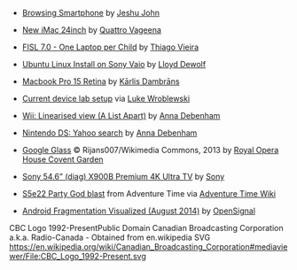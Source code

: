 * [Browsing Smartphone](http://www.designerspics.com/photographs/browsing-smartphone/) by [Jeshu John](http://www.designerspics.com/about)
* [New iMac 24inch](https://www.flickr.com/photos/quattrovageena/1170790960/in/photostream/) by [Quattro Vageena](https://www.flickr.com/photos/quattrovageena/)
* [FISL 7.0 - One Laptop per Child](https://www.flickr.com/photos/faiper/135601731) by [Thiago Vieira](https://www.flickr.com/photos/faiper/)
* [Ubuntu Linux Install on Sony Vaio](https://www.flickr.com/photos/foolswisdom/89012615) by [Lloyd Dewolf](https://www.flickr.com/photos/foolswisdom/)
* [Macbook Pro 15 Retina](https://www.flickr.com/photos/janitors/10037346335) by [Kārlis Dambrāns](https://www.flickr.com/photos/janitors/)
* [Current device lab setup](https://twitter.com/lukew/status/507880029737328640/photo/1) via [Luke Wroblewski](https://twitter.com/lukew/status/507880029737328640/photo/1)
* [Wii: Linearised view (A List Apart)](https://www.flickr.com/photos/anna_debenham/8145600592/in/pool-2101283@N20) by [Anna Debenham](https://www.flickr.com/photos/anna_debenham/)
* [Nintendo DS: Yahoo search](https://www.flickr.com/photos/anna_debenham/8148321953/in/pool-2101283@N20) by [Anna Debenham](https://www.flickr.com/photos/anna_debenham/)
* [Google Glass](https://www.flickr.com/photos/royaloperahouse/14917690505) © Rijans007/Wikimedia Commons, 2013 by [Royal Opera House Covent Garden](https://www.flickr.com/photos/royaloperahouse/14917690505)

* [Sony 54.6” (diag) X900B Premium 4K Ultra TV](http://store.sony.com/54.6-diag-x900b-premium-4k-ultra-tv-zid27-XBR55X900B/cat-27-catid-XBR-4K-Ultra-HD-TVs;pgid=6Kt2IrlIGxxSRpfWXV.LBHIj000037E-Z8Zw;sid=VAaGMJtq32H8MM9kVRbhNKlgtLB2ud2rrzuD00q2?_t=pfm%3Dcategory) by [Sony](http://store.sony.com)

* [S5e22 Party God blast](http://adventuretime.wikia.com/wiki/File:S5e22_Party_God_blast.png) from Adventure Time via [Adventure Time Wiki](http://adventuretime.wikia.com/wiki/Adventure_Time_with_Finn_and_Jake_Wiki)

* [Android Fragmentation Visualized (August 2014)](http://opensignal.com/reports/2014/android-fragmentation/) by [OpenSignal](http://opensignal.com/)

CBC Logo 1992-PresentPublic Domain
Canadian Broadcasting Corporation a.k.a. Radio-Canada - Obtained from en.wikipedia SVG
https://en.wikipedia.org/wiki/Canadian_Broadcasting_Corporation#mediaviewer/File:CBC_Logo_1992-Present.svg